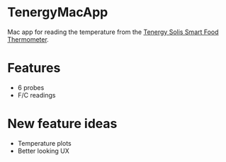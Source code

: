 # TenergyMacApp
Mac app for reading the temperature from the [Tenergy Solis Smart Food Thermometer](https://amzn.to/2FmyJGZ).

# Features
- 6 probes
- F/C readings

# New feature ideas
- Temperature plots
- Better looking UX
